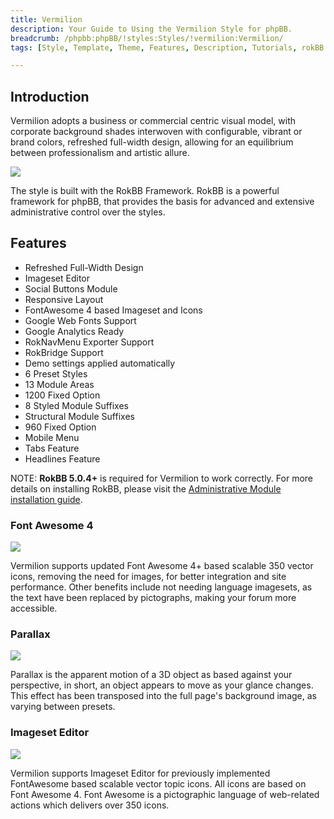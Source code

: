 ```yaml
---
title: Vermilion
description: Your Guide to Using the Vermilion Style for phpBB.
breadcrumb: /phpbb:phpBB/!styles:Styles/!vermilion:Vermilion/
tags: [Style, Template, Theme, Features, Description, Tutorials, rokBB 5]

---
```


Introduction
-----

Vermilion adopts a business or commercial centric visual model, with corporate background shades interwoven with configurable, vibrant or brand colors, refreshed full-width design, allowing for an equilibrium between professionalism and artistic allure.

![][style]

The style is built with the RokBB Framework. RokBB is a powerful framework for phpBB, that provides the basis for advanced and extensive administrative control over the styles.

Features
-----

* Refreshed Full-Width Design
* Imageset Editor
* Social Buttons Module
* Responsive Layout
* FontAwesome 4 based Imageset and Icons
* Google Web Fonts Support
* Google Analytics Ready
* RokNavMenu Exporter Support
* RokBridge Support
* Demo settings applied automatically
* 6 Preset Styles
* 13 Module Areas
* 1200 Fixed Option
* 8 Styled Module Suffixes
* Structural Module Suffixes
* 960 Fixed Option
* Mobile Menu
* Tabs Feature
* Headlines Feature

NOTE: **RokBB 5.0.4+** is required for Vermilion to work correctly. For more details on installing RokBB, please visit the [Administrative Module installation guide][adminguide].

### Font Awesome 4

![][fontawesome]

Vermilion supports updated Font Awesome 4+ based scalable 350 vector icons, removing the need for images, for better integration and site performance. Other benefits include not needing language imagesets, as the text have been replaced by pictographs, making your forum more accessible.

### Parallax

![][parallax]

Parallax is the apparent motion of a 3D object as based against your perspective, in short, an object appears to move as your glance changes. This effect has been transposed into the full page's background image, as varying between presets.

### Imageset Editor

![][imageset]

Vermilion supports Imageset Editor for previously implemented FontAwesome based scalable vector topic icons. All icons are based on Font Awesome 4. Font Awesome is a pictographic language of web-related actions which delivers over 350 icons.

[adminguide]: ../../start/styles.md#installing-administrative-modules
[style]: assets/vermilion.jpg
[fontawesome]: assets/fontawesome.jpg
[parallax]: assets/parallax.jpg
[imageset]: assets/imageset.jpg
